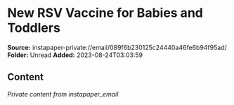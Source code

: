 # New RSV Vaccine for Babies and Toddlers

**Source:** instapaper-private://email/089f6b230125c24440a46fe6b94f95ad/
**Folder:** Unread
**Added:** 2023-08-24T03:03:59




## Content
*Private content from instapaper_email*
